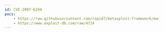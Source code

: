 ```yaml
---
id: CVE-2007-6204
pocs:
    - https://raw.githubusercontent.com/rapid7/metasploit-framework/master/modules/exploits/windows/http/hp_nnm_openview5.rb
    - https://www.exploit-db.com/raw/4724
---
```

